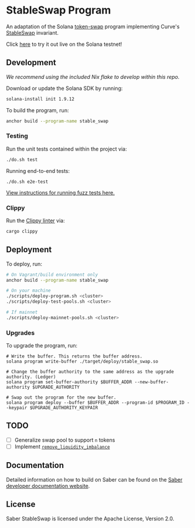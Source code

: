 # StableSwap Program

An adaptation of the Solana [token-swap](https://github.com/solana-labs/solana-program-library/tree/master/token-swap/program) program implementing Curve's [StableSwap](https://www.curve.fi/stableswap-paper.pdf) invariant.

Click [here](https://stableswap.pro) to try it out live on the Solana testnet!

## Development

_We recommend using the included Nix flake to develop within this repo._

Download or update the Solana SDK by running:

```bash
solana-install init 1.9.12
```

To build the program, run:

```bash
anchor build --program-name stable_swap
```

### Testing

Run the unit tests contained within the project via:

```bash
./do.sh test
```

Running end-to-end tests:

```
./do.sh e2e-test
```

[View instructions for running fuzz tests here.](../fuzz)

### Clippy

Run the [Clippy linter](https://github.com/rust-lang/rust-clippy) via:

```bash
cargo clippy
```

## Deployment

To deploy, run:

```bash
# On Vagrant/build environment only
anchor build --program-name stable_swap

# On your machine
./scripts/deploy-program.sh <cluster>
./scripts/deploy-test-pools.sh <cluster>

# If mainnet
./scripts/deploy-mainnet-pools.sh <cluster>
```

### Upgrades

To upgrade the program, run:

```
# Write the buffer. This returns the buffer address.
solana program write-buffer ./target/deploy/stable_swap.so

# Change the buffer authority to the same address as the upgrade authority. (Ledger)
solana program set-buffer-authority $BUFFER_ADDR --new-buffer-authority $UPGRADE_AUTHORITY

# Swap out the program for the new buffer.
solana program deploy --buffer $BUFFER_ADDR --program-id $PROGRAM_ID --keypair $UPGRADE_AUTHORITY_KEYPAIR
```

## TODO

- [ ] Generalize swap pool to support `n` tokens
- [ ] Implement [`remove_liquidity_imbalance`](https://github.com/curvefi/curve-contract/blob/4aa3832a4871b1c5b74af7f130c5b32bdf703af5/contracts/pool-templates/base/SwapTemplateBase.vy#L539)

## Documentation

Detailed information on how to build on Saber can be found on the [Saber developer documentation website](https://docs.saber.so/docs/developing/overview).

## License

Saber StableSwap is licensed under the Apache License, Version 2.0.
